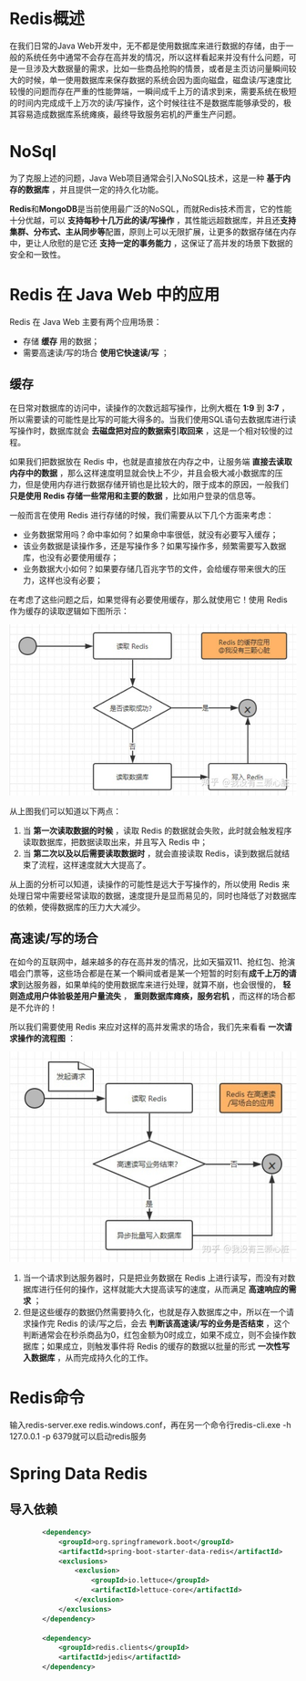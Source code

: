 # Redis概述

在我们日常的Java Web开发中，无不都是使用数据库来进行数据的存储，由于一般的系统任务中通常不会存在高并发的情况，所以这样看起来并没有什么问题，可是一旦涉及大数据量的需求，比如一些商品抢购的情景，或者是主页访问量瞬间较大的时候，单一使用数据库来保存数据的系统会因为面向磁盘，磁盘读/写速度比较慢的问题而存在严重的性能弊端，一瞬间成千上万的请求到来，需要系统在极短的时间内完成成千上万次的读/写操作，这个时候往往不是数据库能够承受的，极其容易造成数据库系统瘫痪，最终导致服务宕机的严重生产问题。

# NoSql

为了克服上述的问题，Java Web项目通常会引入NoSQL技术，这是一种 **基于内存的数据库** ，并且提供一定的持久化功能。

**Redis**和**MongoDB**是当前使用最广泛的NoSQL，而就Redis技术而言，它的性能十分优越，可以 **支持每秒十几万此的读/写操作** ，其性能远超数据库，并且还**支持集群、分布式、主从同步等**配置，原则上可以无限扩展，让更多的数据存储在内存中，更让人欣慰的是它还 **支持一定的事务能力** ，这保证了高并发的场景下数据的安全和一致性。

# Redis 在 Java Web 中的应用

Redis 在 Java Web 主要有两个应用场景：

* 存储 **缓存** 用的数据；
* 需要高速读/写的场合 **使用它快速读/写** ；

## 缓存

在日常对数据库的访问中，读操作的次数远超写操作，比例大概在 **1:9** 到  **3:7** ，所以需要读的可能性是比写的可能大得多的。当我们使用SQL语句去数据库进行读写操作时，数据库就会 **去磁盘把对应的数据索引取回来** ，这是一个相对较慢的过程。

如果我们把数据放在 Redis 中，也就是直接放在内存之中，让服务端 **直接去读取内存中的数据** ，那么这样速度明显就会快上不少，并且会极大减小数据库的压力，但是使用内存进行数据存储开销也是比较大的，限于成本的原因，一般我们 **只是使用 Redis 存储一些常用和主要的数据** ，比如用户登录的信息等。

一般而言在使用 Redis 进行存储的时候，我们需要从以下几个方面来考虑：

* 业务数据常用吗？命中率如何？如果命中率很低，就没有必要写入缓存；
* 该业务数据是读操作多，还是写操作多？如果写操作多，频繁需要写入数据库，也没有必要使用缓存；
* 业务数据大小如何？如果要存储几百兆字节的文件，会给缓存带来很大的压力，这样也没有必要；

在考虑了这些问题之后，如果觉得有必要使用缓存，那么就使用它！使用 Redis 作为缓存的读取逻辑如下图所示：

![](image/redis/1646297981695.png)


从上图我们可以知道以下两点：

1. 当 **第一次读取数据的时候** ，读取 Redis 的数据就会失败，此时就会触发程序读取数据库，把数据读取出来，并且写入 Redis 中；
2. 当 **第二次以及以后需要读取数据时** ，就会直接读取 Redis，读到数据后就结束了流程，这样速度就大大提高了。

从上面的分析可以知道，读操作的可能性是远大于写操作的，所以使用 Redis 来处理日常中需要经常读取的数据，速度提升是显而易见的，同时也降低了对数据库的依赖，使得数据库的压力大大减少。

## 高速读/写的场合

在如今的互联网中，越来越多的存在高并发的情况，比如天猫双11、抢红包、抢演唱会门票等，这些场合都是在某一个瞬间或者是某一个短暂的时刻有**成千上万的请求**到达服务器，如果单纯的使用数据库来进行处理，就算不崩，也会很慢的， **轻则造成用户体验极差用户量流失** ， **重则数据库瘫痪，服务宕机** ，而这样的场合都是不允许的！

所以我们需要使用 Redis 来应对这样的高并发需求的场合，我们先来看看 **一次请求操作的流程图** ：

![](image/redis/1646298378142.png)


1. 当一个请求到达服务器时，只是把业务数据在 Redis 上进行读写，而没有对数据库进行任何的操作，这样就能大大提高读写的速度，从而满足 **高速响应的需求** ；
2. 但是这些缓存的数据仍然需要持久化，也就是存入数据库之中，所以在一个请求操作完 Redis 的读/写之后，会去 **判断该高速读/写的业务是否结束** ，这个判断通常会在秒杀商品为0，红包金额为0时成立，如果不成立，则不会操作数据库；如果成立，则触发事件将 Redis 的缓存的数据以批量的形式 **一次性写入数据库** ，从而完成持久化的工作。


# Redis命令

输入redis-server.exe redis.windows.conf，再在另一个命令行redis-cli.exe -h 127.0.0.1 -p 6379就可以启动redis服务

# Spring Data Redis

## 导入依赖

```xml
        <dependency>
            <groupId>org.springframework.boot</groupId>
            <artifactId>spring-boot-starter-data-redis</artifactId>
            <exclusions>
                <exclusion>
                    <groupId>io.lettuce</groupId>
                    <artifactId>lettuce-core</artifactId>
                </exclusion>
            </exclusions>
        </dependency>

        <dependency>
            <groupId>redis.clients</groupId>
            <artifactId>jedis</artifactId>
        </dependency>
```
